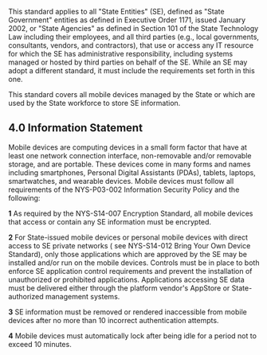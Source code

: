 This standard applies to all "State Entities" (SE), defined as "State Government" entities as defined in Executive Order 1171, issued January 2002, or "State Agencies" as defined in Section 101 of the State Technology Law including their employees, and all third parties (e.g., local governments, consultants, vendors, and contractors), that use or access any IT resource for which the SE has administrative responsibility, including systems managed or hosted by third parties on behalf of the SE. While an SE may adopt a different standard, it must include the requirements set forth in this one.

This standard covers all mobile devices managed by the State or which are used by the State workforce to store SE information.

## **4.0 Information Statement**

Mobile devices are computing devices in a small form factor that have at least one network connection interface, non-removable and/or removable storage, and are portable. These devices come in many forms and names including smartphones, Personal Digital Assistants (PDAs), tablets, laptops, smartwatches, and wearable devices. Mobile devices must follow all requirements of the NYS-P03-002 Information Security Policy and the following:

**1** As required by the NYS-S14-007 Encryption Standard, all mobile devices that access or contain any SE information must be encrypted.

**2** For State-issued mobile devices or personal mobile devices with direct access to SE private networks ( see NYS-S14-012 Bring Your Own Device Standard), only those applications which are approved by the SE may be installed and/or run on the mobile devices. Controls must be in place to both enforce SE application control requirements and prevent the installation of unauthorized or prohibited applications. Applications accessing SE data must be delivered either through the platform vendor's AppStore or State-authorized management systems.

**3** SE information must be removed or rendered inaccessible from mobile devices after no more than 10 incorrect authentication attempts.

**4** Mobile devices must automatically lock after being idle for a period not to exceed 10 minutes.